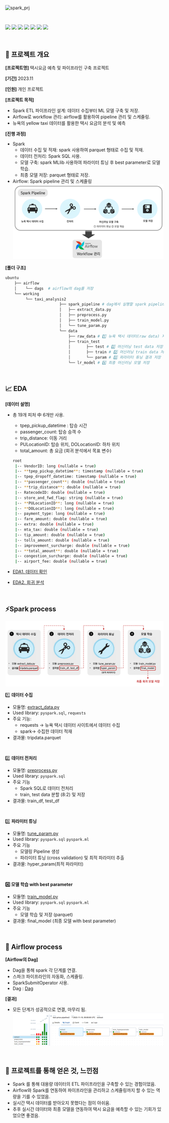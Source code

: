 
![spark_prj](https://github.com/JeeyeonKim00/Prj_TaxiAnalysis/assets/127364024/6e1ac7bc-bbbd-4aba-ad0c-51343b477e13)

<br>

<img src="https://img.shields.io/badge/python-3776AB?style=for-the-badge&logo=python&logoColor=white">  <img src="https://img.shields.io/badge/MySQL-4479A1?style=for-the-badge&logo=MySQL&logoColor=white">
<img src="https://img.shields.io/badge/Apache Spark-E25A1C?style=for-the-badge&logo=Apache Spark&logoColor=white"> <img src="https://img.shields.io/badge/Apache Airflow-017CEE?style=for-the-badge&logo=Apache airflow&logoColor=white">  <img src="https://img.shields.io/badge/pandas-150458?style=for-the-badge&logo=pandas&logoColor=white"> <img src="https://img.shields.io/badge/Ubuntu-E95420?style=for-the-badge&logo=ubuntu&logoColor=white"> <img src="https://img.shields.io/badge/Jupyter-F37626?style=for-the-badge&logo=jupyter&logoColor=white">   

<br>


## 📂 프로젝트 개요

**[프로젝트명]** 택시요금 예측 및 파이프라인 구축 프로젝트

**[기간]** 2023.11

**[인원]** 개인 프로젝트

**[프로젝트 목적]** 

- Spark ETL 파이프라인 설계: 데이터 수집부터 ML 모델 구축 및 저장.
- Airflow로 workflow 관리: airflow를 활용하여 pipeline 관리 및 스케쥴링.
- 뉴욕의 yellow taxi 데이터를 활용한 택시 요금의 분석 및 예측

**[진행 과정]**

- Spark
    - 데이터 수집 및 적재: spark 사용하여 parquet 형태로 수집 및 적재.
    - 데이터 전처리: Spark SQL 사용.
    - 모델 구축: spark MLlib 사용하여 파라미터 튜닝 후 best parameter로 모델 학습.
    - 최종 모델 저장: parquet 형태로 저장.
- Airflow: Spark pipeline 관리 및 스케줄링
    ![Alt text](./img/image-2.png)

**[폴더 구조]**

```bash
ubuntu
	├── airflow 
	│    └── dags  # airflow의 dag를 저장
	└── working
	     └── taxi_analysis2
						├── spark_pipeline # dag에서 실행할 spark pipeline 저장
						│   ├── extract_data.py
						│   ├── preprocess.py
						│   ├── train_model.py
						│   └── tune_param.py
						└── data
                            ├── raw_data # 1️⃣ 뉴욕 택시 데이터(raw data) 저장
                            ├── train_test 
                            │       ├── test # 2️⃣ 머신러닝 test data 저장
                            │       ├── train # 2️⃣ 머신러닝 train data 저장
                            │       └── param # 3️⃣ 파라미터 튜닝 결과 저장
                            └── lr_model # 4️⃣ 최종 머신러닝 모델 저장 
```
<br>


## 📈 EDA
**[데이터 설명]**

- 총 19개 피처 中 6개만 사용.
    - tpep_pickup_datetime : 탑승 시간
    - passenger_count: 탑승 승객 수
    - trip_distance: 이동 거리
    - PULocationID: 탑승 위치, DOLocationID: 하차 위치
    - total_amount: 총 요금 (회귀 분석에서 목표 변수)
    
    ```bash
    root
     |-- VendorID: long (nullable = true)
     |-- **tpep_pickup_datetime**: timestamp (nullable = true)
     |-- tpep_dropoff_datetime: timestamp (nullable = true)
     |-- **passenger_count**: double (nullable = true)
     |-- **trip_distance**: double (nullable = true)
     |-- RatecodeID: double (nullable = true)
     |-- store_and_fwd_flag: string (nullable = true)
     |-- **PULocationID**: long (nullable = true)
     |-- **DOLocationID**: long (nullable = true)
     |-- payment_type: long (nullable = true)
     |-- fare_amount: double (nullable = true)
     |-- extra: double (nullable = true)
     |-- mta_tax: double (nullable = true)
     |-- tip_amount: double (nullable = true)
     |-- tolls_amount: double (nullable = true)
     |-- improvement_surcharge: double (nullable = true)
     |-- **total_amount**: double (nullable = true)
     |-- congestion_surcharge: double (nullable = true)
     |-- airport_fee: double (nullable = true)
    ```
    

- [EDA1. 데이터 확인](./working/taxi_analysis2/taxi_analysis.ipynb)

- [EDA2. 회귀 분석](./working/taxi_analysis2/taxi_fare_prediction.ipynb)

<br>

## ⚡Spark process
![Alt text](./img/spark_process.png)

1️⃣ **데이터 수집**

- 모듈명: [extract_data.py](C:\Users\TEMP\OneDrive\문서\GitHub\Prj_TaxiAnalysis\working\taxi_analysis2\spark_pipeline\extract_data.py)
- Used library: `pyspark.sql`, `requests`
- 주요 기능:
    - requests → 뉴욕 택시 데이터 사이트에서 데이터 수집
    - spark→ 수집한 데이터 적재
- 결과물:  tripdata.parquet

<br>

2️⃣ **데이터 전처리**
- 모듈명: [preprocess.py](C:\Users\TEMP\OneDrive\문서\GitHub\Prj_TaxiAnalysis\working\taxi_analysis2\spark_pipeline\preprocess.py)
- Used library: `pyspark.sql`
- 주요 기능 
    - Spark SQL로 데이터 전처리
    - train, test data 분할 (8:2) 및 저장   
- 결과물: train_df, test_df
  
<br>

3️⃣ **파라미터 튜닝** 

- 모듈명: [tune_param.py](C:\Users\TEMP\OneDrive\문서\GitHub\Prj_TaxiAnalysis\working\taxi_analysis2\spark_pipeline\tune_param.py)
- Used library: `pyspark.sql` `pyspark.ml`
- 주요 기능
    - 모델링 Pipeline 생성
    - 파라미터 튜닝 (cross validation) 및 최적 파라미터 추출
- 결과물: hyper_param(최적 파라미터)

<br>


**4️⃣ 모델 학습 with best parameter** 

- 모듈명: [train_model.py](C:\Users\TEMP\OneDrive\문서\GitHub\Prj_TaxiAnalysis\working\taxi_analysis2\spark_pipeline\train_model.py)
- Used library: `pyspark.sql` `pyspark.ml`
- 주요 기능
    - 모델 학습 및 저장 (parquet)
- 결과물: final_model (최종 모델 with best parameter)

<br>

## 🎢 Airflow process
**[Airflow의 Dag]**

- Dag을 통해 spark 각 단계를 연결.
- 스파크 파이프라인의 자동화, 스케쥴링.
- SparkSubmitOperator 사용.
- Dag : [Dag](C:\Users\TEMP\OneDrive\문서\GitHub\Prj_TaxiAnalysis\airflow\dags\taxi_predictions_pipeline2.py)

**[결과]** 

- 모든 단계가 성공적으로 연결, 마무리 됨.
![Alt text](./img/airflow.png)

<br>

## 🎁 프로젝트를 통해 얻은 것, 느낀점
- Spark 를 통해 대용량 데이터의 ETL 파이프라인을 구축할 수 있는 경험이었음.
- Airflow와 Spark를 연동하여 파이프라인을 관리하고 스케쥴링까지 할 수 있는 역량을 기를 수 있었음.
- 실시간 택시 데이터를 받아오지 못했다는 점이 아쉬움.
- 추후 실시간 데이터와 최종 모델을 연동하여 택시 요금을 예측할 수 있는 기회가 있었으면 좋겠음.

